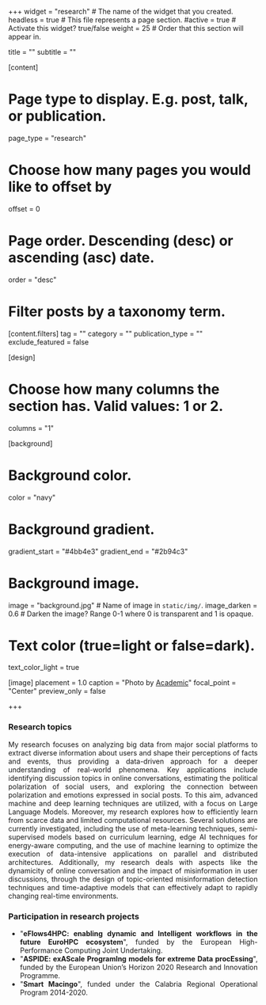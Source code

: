 +++
widget = "research"  # The name of the widget that you created.
headless = true  # This file represents a page section.
#active = true  # Activate this widget? true/false
weight = 25 # Order that this section will appear in.

title = ""
subtitle = ""


[content]
  # Page type to display. E.g. post, talk, or publication.
  page_type = "research"
  
  
  # Choose how many pages you would like to offset by
  offset = 0

  # Page order. Descending (desc) or ascending (asc) date.
  order = "desc"

  # Filter posts by a taxonomy term.
  [content.filters]
    tag = ""
    category = ""
    publication_type = ""
    exclude_featured = false

[design]
  # Choose how many columns the section has. Valid values: 1 or 2.
  columns = "1"


[background]
  # Background color.
  color = "navy"
  
  # Background gradient.
  gradient_start = "#4bb4e3"
  gradient_end = "#2b94c3"
  
  # Background image.
  image = "background.jpg"  # Name of image in `static/img/`.
  image_darken = 0.6  # Darken the image? Range 0-1 where 0 is transparent and 1 is opaque.

  # Text color (true=light or false=dark).
  text_color_light = true

[image]
placement = 1.0
caption = "Photo by [Academic](https://sourcethemes.com/academic/)"
focal_point = "Center"
preview_only = false

+++
<div style="text-align: justify">
<h3><b>Research topics</b></h3>
My research focuses on analyzing big data from major social platforms to extract diverse information about users and shape their perceptions of facts and events, thus providing a data-driven approach for a deeper understanding of real-world phenomena. Key applications include identifying discussion topics in online conversations, estimating the political polarization of social users, and exploring the connection between polarization and emotions expressed in social posts.
To this aim, advanced machine and deep learning techniques are utilized, with a focus on Large Language Models.
Moreover, my research explores how to efficiently learn from scarce data and limited computational resources. Several solutions are currently investigated, including the use of meta-learning techniques, semi-supervised models based on curriculum learning, edge AI techniques for energy-aware computing, and the use of machine learning to optimize the execution of data-intensive applications on parallel and distributed architectures.
Additionally, my research deals with aspects like the dynamicity of online conversation and the impact of misinformation in user discussions, through the design of topic-oriented misinformation detection techniques and time-adaptive models that can effectively adapt to rapidly changing real-time environments.
<br>
<div style="text-align: justify">
<h3><b>Participation in research projects</b></h3>
<ul>
  <li>"<b>eFlows4HPC: enabling dynamic and Intelligent workflows in the future EuroHPC ecosystem</b>", funded by the European High-Performance Computing Joint Undertaking.</li>
  <li>"<b>ASPIDE: exAScale ProgramIng models for extreme Data procEssing</b>", funded by the European Union’s Horizon 2020 Research and Innovation Programme.</li>
  <li>"<b>Smart Macingo</b>", funded under the Calabria Regional Operational Program 2014-2020.</li>
</ul>
</div>
